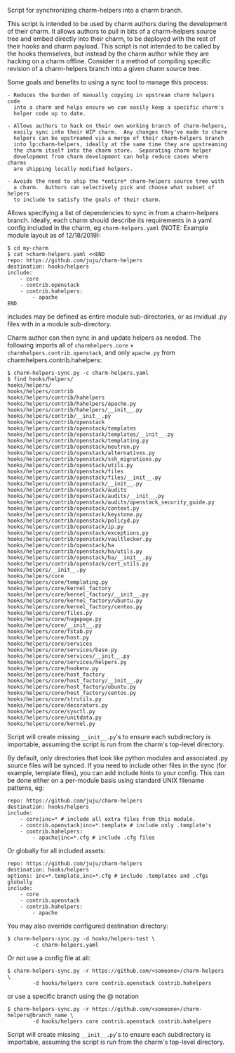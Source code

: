 Script for synchronizing charm-helpers into a charm branch.

This script is intended to be used by charm authors during the development
of their charm.  It allows authors to pull in bits of a charm-helpers source
tree and embed directly into their charm, to be deployed with the rest of
their hooks and charm payload.  This script is not intended to be called
by the hooks themselves, but instead by the charm author while they are
hacking on a charm offline.  Consider it a method of compiling specific
revision of a charm-helpers branch into a given charm source tree.

Some goals and benefits to using a sync tool to manage this process:

    - Reduces the burden of manually copying in upstream charm helpers code
      into a charm and helps ensure we can easily keep a specific charm's
      helper code up to date.

    - Allows authors to hack on their own working branch of charm-helpers,
      easily sync into their WIP charm.  Any changes they've made to charm
      helpers can be upstreamed via a merge of their charm-helpers branch
      into lp:charm-helpers, ideally at the same time they are upstreaming
      the charm itself into the charm store.  Separating charm helper
      development from charm development can help reduce cases where charms
      are shipping locally modified helpers.

    - Avoids the need to ship the *entire* charm-helpers source tree with
      a charm.  Authors can selectively pick and choose what subset of helpers
      to include to satisfy the goals of their charm.

Allows specifying a list of dependencies to sync in from a charm-helpers
branch.  Ideally, each charm should describe its requirements in a yaml
config included in the charm, eg `charm-helpers.yaml` (NOTE: Example module
layout as of 12/18/2019):

    $ cd my-charm
    $ cat >charm-helpers.yaml <<END
    repo: https://github.com/juju/charm-helpers
    destination: hooks/helpers
    include:
        - core
        - contrib.openstack
        - contrib.hahelpers:
            - apache
    END

includes may be defined as entire module sub-directories, or as invidual
.py files with in a module sub-directory.

Charm author can then sync in and update helpers as needed.  The following
imports all of `charmhelpers.core` + `charmhelpers.contrib.openstack`, and only
`apache.py` from charmhelpers.contrib.hahelpers:

    $ charm-helpers-sync.py -c charm-helpers.yaml
    $ find hooks/helpers/
    hooks/helpers/
    hooks/helpers/contrib
    hooks/helpers/contrib/hahelpers
    hooks/helpers/contrib/hahelpers/apache.py
    hooks/helpers/contrib/hahelpers/__init__.py
    hooks/helpers/contrib/__init__.py
    hooks/helpers/contrib/openstack
    hooks/helpers/contrib/openstack/templates
    hooks/helpers/contrib/openstack/templates/__init__.py
    hooks/helpers/contrib/openstack/templating.py
    hooks/helpers/contrib/openstack/neutron.py
    hooks/helpers/contrib/openstack/alternatives.py
    hooks/helpers/contrib/openstack/ssh_migrations.py
    hooks/helpers/contrib/openstack/utils.py
    hooks/helpers/contrib/openstack/files
    hooks/helpers/contrib/openstack/files/__init__.py
    hooks/helpers/contrib/openstack/__init__.py
    hooks/helpers/contrib/openstack/audits
    hooks/helpers/contrib/openstack/audits/__init__.py
    hooks/helpers/contrib/openstack/audits/openstack_security_guide.py
    hooks/helpers/contrib/openstack/context.py
    hooks/helpers/contrib/openstack/keystone.py
    hooks/helpers/contrib/openstack/policyd.py
    hooks/helpers/contrib/openstack/ip.py
    hooks/helpers/contrib/openstack/exceptions.py
    hooks/helpers/contrib/openstack/vaultlocker.py
    hooks/helpers/contrib/openstack/ha
    hooks/helpers/contrib/openstack/ha/utils.py
    hooks/helpers/contrib/openstack/ha/__init__.py
    hooks/helpers/contrib/openstack/cert_utils.py
    hooks/helpers/__init__.py
    hooks/helpers/core
    hooks/helpers/core/templating.py
    hooks/helpers/core/kernel_factory
    hooks/helpers/core/kernel_factory/__init__.py
    hooks/helpers/core/kernel_factory/ubuntu.py
    hooks/helpers/core/kernel_factory/centos.py
    hooks/helpers/core/files.py
    hooks/helpers/core/hugepage.py
    hooks/helpers/core/__init__.py
    hooks/helpers/core/fstab.py
    hooks/helpers/core/host.py
    hooks/helpers/core/services
    hooks/helpers/core/services/base.py
    hooks/helpers/core/services/__init__.py
    hooks/helpers/core/services/helpers.py
    hooks/helpers/core/hookenv.py
    hooks/helpers/core/host_factory
    hooks/helpers/core/host_factory/__init__.py
    hooks/helpers/core/host_factory/ubuntu.py
    hooks/helpers/core/host_factory/centos.py
    hooks/helpers/core/strutils.py
    hooks/helpers/core/decorators.py
    hooks/helpers/core/sysctl.py
    hooks/helpers/core/unitdata.py
    hooks/helpers/core/kernel.py


Script will create missing `__init__.py`'s to ensure each subdirectory is
importable, assuming the script is run from the charm's top-level directory.

By default, only directories that look like python modules and associated
.py source files will be synced.  If you need to include other files in
the sync (for example, template files), you can add include hints to
your config.  This can be done either on a per-module basis using standard
UNIX filename patterns, eg:

    repo: https://github.com/juju/charm-helpers
    destination: hooks/helpers
    include:
        - core|inc=* # include all extra files from this module.
        - contrib.openstack|inc=*.template # include only .template's
        - contrib.hahelpers:
            - apache|inc=*.cfg # include .cfg files

Or globally for all included assets:

    repo: https://github.com/juju/charm-helpers
    destination: hooks/helpers
    options: inc=*.template,inc=*.cfg # include .templates and .cfgs globally
    include:
        - core
        - contrib.openstack
        - contrib.hahelpers:
            - apache

You may also override configured destination directory:

    $ charm-helpers-sync.py -d hooks/helpers-test \
            -c charm-helpers.yaml

Or not use a config file at all:

    $ charm-helpers-sync.py -r https://github.com/<someone>/charm-helpers \
            -d hooks/helpers core contrib.openstack contrib.hahelpers

or use a specific branch using the @ notation

    $ charm-helpers-sync.py -r https://github.com/<someone>/charm-helpers@branch_name \
            -d hooks/helpers core contrib.openstack contrib.hahelpers

Script will create missing `__init__.py`'s to ensure each subdirectory is
importable, assuming the script is run from the charm's top-level directory.
